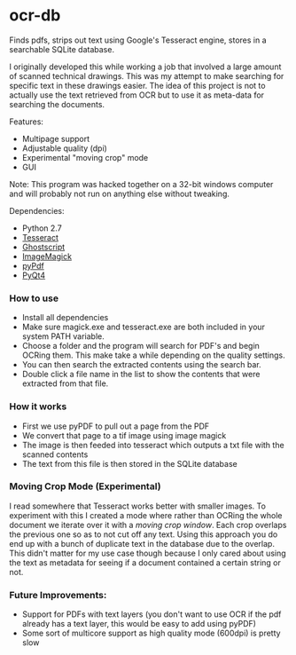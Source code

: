 # ocr-db
Finds pdfs, strips out text using Google's Tesseract engine, stores in a searchable SQLite database.

I originally developed this while working a job that involved a large amount of scanned technical drawings. This was my attempt to make searching for specific text in these drawings easier. The idea of this project is not to actually use the text retrieved from OCR but to use it as meta-data for searching the documents.

Features:
- Multipage support
- Adjustable quality (dpi)
- Experimental "moving crop" mode
- GUI

Note: This program was hacked together on a 32-bit windows computer and will probably not run on anything else without tweaking.

Dependencies:
- Python 2.7
- [Tesseract](https://github.com/tesseract-ocr/tesseract/wiki)
- [Ghostscript](http://ghostscript.com/download/gsdnld.html)
- [ImageMagick](http://www.imagemagick.org/script/binary-releases.php)
- [pyPdf](https://pypi.python.org/pypi/pyPdf/1.13)
- [PyQt4](https://www.riverbankcomputing.com/software/pyqt/download)

### How to use
- Install all dependencies
- Make sure magick.exe and tesseract.exe are both included in your system PATH variable.
- Choose a folder and the program will search for PDF's and begin OCRing them. This make take a while depending on the quality settings. 
- You can then search the extracted contents using the search bar. 
- Double click a file name in the list to show the contents that were extracted from that file.

### How it works
- First we use pyPDF to pull out a page from the PDF 
- We convert that page to a tif image using image magick 
- The image is then feeded into tesseract which outputs a txt file with the scanned contents
- The text from this file is then stored in the SQLite database

### Moving Crop Mode (Experimental)
I read somewhere that Tesseract works better with smaller images. To experiment with this I created a mode where rather than OCRing the whole document we iterate over it with a *moving crop window*. Each crop overlaps the previous one so as to not cut off any text. Using this approach you do end up with a bunch of duplicate text in the database due to the overlap. This didn't matter for my use case though because I only cared about using the text as metadata for seeing if a document contained a certain string or not.


### Future Improvements:
- Support for PDFs with text layers (you don't want to use OCR if the pdf already has a text layer, this would be easy to add using pyPDF)
- Some sort of multicore support as high quality mode (600dpi) is pretty slow 
